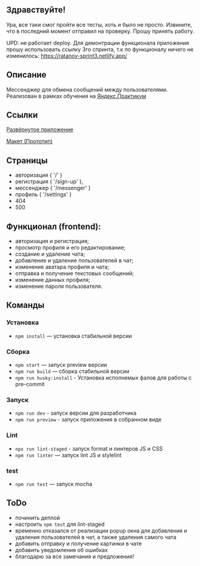 ## Здравствуйте!
Ура, все таки смог пройти все тесты, хоть и было не просто. Извините, что в последний момент отправил на проверку. Прошу принять работу.

UPD: не работает deploy. Для демонтрации функционала приложения прошу использовать ссылку 3го спринта, т.к по функционалу ничего не изменилось: https://ratanov-sprint3.netlify.app/

## Описание
Мессенджер для обмена сообщений между пользователями. Реализован в рамках обучения на [Яндекс.Практикум](https://practicum.yandex.ru/)

## Ссылки
[Развёрнутое приложение](https://ratanov-sprint3.netlify.app/)

[Макет (Прототип)](https://www.figma.com/file/jF5fFFzgGOxQeB4CmKWTiE/Chat_external_link?type=design&node-id=0-1&mode=design&t=VHAhC8SYMZvrH8J0-0)

## Страницы
- авторизация { '/' }
- регистрация { '/sign-up' },
- мессенджер { '/messenger' }
- профиль { '/settings' }
- 404
- 500

## Функционал (frontend):
- авторизация и регистрация;
- просмотр профиля и его редактирование;
- создание и удаление чата;
- добавление и удаление пользователей в чат;
- изменение аватара профиля и чата;
- отправка и получение текстовых сообщений;
- изменение данных профиля;
- изменение пароля пользователя.

## Команды

### Установка

- `npm install` — установка стабильной версии

### Сборка

- `npm start` — запуск preview версии 
- `npm run build` — сборка стабильной версии
- `npm run husky:install` - Установка исполнемых фалов для работы с pre-commit

### Запуск

- `npm run dev` - запуск версии для разработчика
- `npm run preview` - запуск приложения в собранном виде

### Lint

- `npx run lint-staged` - запуск format и линтеров JS и CSS
- `npm run linter` — запуск lint JS и stylelint

### test
- `npm run test` — запуск mocha

## ToDo
- починить деплой
- настроить `npm test` для lint-staged
- временно отказался от реализации popup окна для добавления и удаления пользователей в чат, а также удаления самого чата
- добавить отправку и получение картинки в чате
- добавить уведомления об ошибках
- благодарю за все замечания и предложения!
